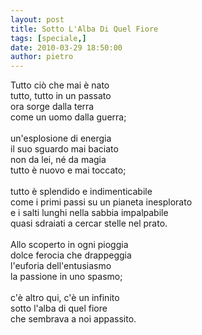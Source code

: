 ```yaml
---
layout: post
title: Sotto L'Alba Di Quel Fiore
tags: [speciale,]
date: 2010-03-29 18:50:00
author: pietro
---
```

Tutto ciò che mai è nato<br/>tutto, tutto in un passato<br/>ora sorge dalla terra<br/>come un uomo dalla guerra;<br/><br/>un'esplosione di energia<br/>il suo sguardo mai baciato<br/>non da lei, né da magia<br/>tutto è nuovo e mai toccato;<br/><br/>tutto è splendido e indimenticabile<br/>come i primi passi su un pianeta inesplorato<br/>e i salti lunghi nella sabbia impalpabile<br/>quasi sdraiati a cercar stelle nel prato.<br/><br/>Allo scoperto in ogni pioggia<br/>dolce ferocia che drappeggia<br/>l'euforia dell'entusiasmo<br/>la passione in uno spasmo;<br/><br/>c'è altro qui, c'è un infinito<br/>sotto l'alba di quel fiore<br/>che sembrava a noi appassito.
